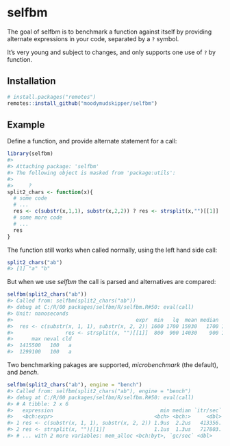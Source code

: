 
<!-- README.md is generated from README.Rmd. Please edit that file -->

# selfbm

The goal of selfbm is to benchmark a function against itself by
providing alternate expressions in your code, separated by a `?` symbol.

It’s very young and subject to changes, and only supports one use of `?`
by function.

## Installation

``` r
# install.packages("remotes")
remotes::install_github("moodymudskipper/selfbm")
```

## Example

Define a function, and provide alternate statement for a call:

``` r
library(selfbm)
#> 
#> Attaching package: 'selfbm'
#> The following object is masked from 'package:utils':
#> 
#>     ?
split2_chars <- function(x){
  # some code
  # ...
  res <- c(substr(x,1,1), substr(x,2,2)) ? res <- strsplit(x,"")[[1]]
  # some more code
  # ...
  res
}
```

The function still works when called normally, using the left hand side
call:

``` r
split2_chars("ab")
#> [1] "a" "b"
```

But when we use *selfbm* the call is parsed and alternatives are
compared:

``` r
selfbm(split2_chars("ab"))
#> Called from: selfbm(split2_chars("ab"))
#> debug at C:/R/00 packages/selfbm/R/selfbm.R#50: eval(call)
#> Unit: nanoseconds
#>                                        expr  min   lq  mean median   uq
#>  res <- c(substr(x, 1, 1), substr(x, 2, 2)) 1600 1700 15930   1700 1800
#>                 res <- strsplit(x, "")[[1]]  800  900 14030    900 1000
#>      max neval cld
#>  1415500   100   a
#>  1299100   100   a
```

Two benchmarking pakages are supported, *microbenchmark* (the default),
and *bench*.

``` r
selfbm(split2_chars("ab"), engine = "bench")
#> Called from: selfbm(split2_chars("ab"), engine = "bench")
#> debug at C:/R/00 packages/selfbm/R/selfbm.R#50: eval(call)
#> # A tibble: 2 x 6
#>   expression                                   min median `itr/sec`
#>   <bch:expr>                                 <bch> <bch:>     <dbl>
#> 1 res <- c(substr(x, 1, 1), substr(x, 2, 2)) 1.9us  2.2us   413356.
#> 2 res <- strsplit(x, "")[[1]]                1.1us  1.3us   717803.
#> # ... with 2 more variables: mem_alloc <bch:byt>, `gc/sec` <dbl>
```
